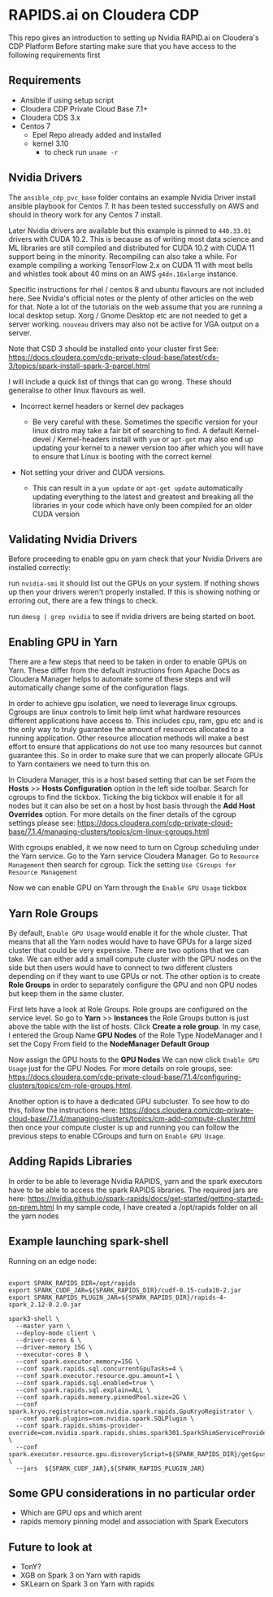 # RAPIDS.ai on Cloudera CDP

This repo gives an introduction to setting up Nvidia RAPID.ai on Cloudera's CDP Platform
Before starting make sure that you have access to the following requirements first

## Requirements

- Ansible if using setup script
- Cloudera CDP Private Cloud Base 7.1+
- Cloudera CDS 3.x
- Centos 7
  - Epel Repo already added and installed
  - kernel 3.10
    - to check run `uname -r`

## Nvidia Drivers

The `ansible_cdp_pvc_base` folder contains an example Nvidia Driver install ansible playbook for Centos 7.
It has been tested successfully on AWS and should in theory work for any Centos 7 install.

Later Nvidia drivers are available but this example is pinned to `440.33.01` drivers with CUDA 10.2. This is because as of writing most data science and ML libraries are still compiled and distributed for CUDA 10.2 with CUDA 11 support being in the minority. Recompiling can also take a while. For example compiling a working TensorFlow 2.x on CUDA 11 with most bells and whistles took about 40 mins on an AWS `g4dn.16xlarge` instance.

Specific instructions for rhel / centos 8 and ubuntu flavours are not included here. See Nvidia's official notes or the plenty of other articles on the web for that. Note a lot of the tutorials on the web assume that you are running a local desktop setup. Xorg / Gnome Desktop etc are not needed to get a server working. `nouveau` drivers may also not be active for VGA output on a server.

Note that CSD 3 should be installed onto your cluster first
See: https://docs.cloudera.com/cdp-private-cloud-base/latest/cds-3/topics/spark-install-spark-3-parcel.html

I will include a quick list of things that can go wrong. These should generalise to other linux flavours as well.

* Incorrect kernel headers or kernel dev packages
  - Be very careful with these. Sometimes the specific version for your linux distro may take a fair bit of searching to find. A default Kernel-devel / Kernel-headers install with `yum` or `apt-get` may also end up updating your kernel to a newer version too after which you will have to ensure that Linux is booting with the correct kernel

* Not setting your driver and CUDA versions.
  - This can result in a `yum update` or `apt-get update` automatically updating everything to the latest and greatest and breaking all the libraries in your code which have only been compiled for an older CUDA version

## Validating Nvidia Drivers

Before proceeding to enable gpu on yarn check that your Nvidia Drivers are installed correctly:

run `nvidia-smi` it should list out the GPUs on your system. If nothing shows up then your drivers weren't properly installed. If this is showing nothing or erroring out, there are a few things to check.

run `dmesg | grep nvidia` to see if nvidia drivers are being started on boot. 

## Enabling GPU in Yarn

There are a few steps that need to be taken in order to enable GPUs on Yarn. These differ from the default instructions from Apache Docs as Cloudera Manager helps to automate some of these steps and will automatically change some of the configuration flags. 

In order to achieve gpu isolation, we need to leverage linux cgroups. Cgroups are linux controls to limit help limit what hardware resources different applications have access to. This includes cpu, ram, gpu etc and is the only way to truly guarantee the amount of resources allocated to a running application. Other resource allocation methods will make a best effort to ensure that applications do not use too many resources but cannot guarantee this. So in order to make sure that we can properly allocate GPUs to Yarn containers we need to turn this on.

In Cloudera Manager, this is a host based setting that can be set From the **Hosts** >> **Hosts Configuration** option in the left side toolbar. Search for cgroups to find the tickbox. Ticking the big tickbox will enable it for all nodes but it can also be set on a host by host basis through the **Add Host Overrides** option. For more details on the finer details of the cgroup settings please see: https://docs.cloudera.com/cdp-private-cloud-base/7.1.4/managing-clusters/topics/cm-linux-cgroups.html

With cgroups enabled, it we now need to turn on Cgroup scheduling under the Yarn service. Go to the Yarn service Cloudera Manager. Go to `Resource Management` then search for cgroup. Tick the setting `Use CGroups for Resource Management`  

Now we can enable GPU on Yarn through the `Enable GPU Usage` tickbox


## Yarn Role Groups

By default, `Enable GPU Usage` would enable it for the whole cluster. That means that all the Yarn nodes would have to have GPUs for a large sized cluster that could be very expensive. There are two options that we can take. We can either add a small compute cluster with the GPU nodes on the side but then users would have to connect to two different clusters depending on if they want to use GPUs or not. The other option is to create **Role Groups** in order to separately configure the GPU and non GPU nodes but keep them in the same cluster.

First lets have a look at Role Groups. Role groups are configured on the service level. So go to **Yarn** >> **Instances** the Role Groups button is just above the table with the list of hosts. Click **Create a role group**. In my case, I entered the Group Name **GPU Nodes** of the Role Type NodeManager and I set the Copy From field to the **NodeManager Default Group**  

Now assign the GPU hosts to the **GPU Nodes** We can now click `Enable GPU Usage` just for the GPU Nodes. For more details on role groups, see: https://docs.cloudera.com/cdp-private-cloud-base/7.1.4/configuring-clusters/topics/cm-role-groups.html. 

Another option is to have a dedicated GPU subcluster. To see how to do this, follow the instructions here: https://docs.cloudera.com/cdp-private-cloud-base/7.1.4/managing-clusters/topics/cm-add-compute-cluster.html then once your compute cluster is up and running you can follow the previous steps to enable CGroups and turn on `Enable GPU Usage`.

## Adding Rapids Libraries

In order to be able to leverage Nvidia RAPIDS, yarn and the spark executors have to be able to access the spark RAPIDS libraries.
The required jars are here: https://nvidia.github.io/spark-rapids/docs/get-started/getting-started-on-prem.html
In my sample code, I have created a /opt/rapids folder on all the yarn nodes  

## Example launching spark-shell

Running on an edge node:

```{bash}

export SPARK_RAPIDS_DIR=/opt/rapids
export SPARK_CUDF_JAR=${SPARK_RAPIDS_DIR}/cudf-0.15-cuda10-2.jar
export SPARK_RAPIDS_PLUGIN_JAR=${SPARK_RAPIDS_DIR}/rapids-4-spark_2.12-0.2.0.jar

spark3-shell \
  --master yarn \
  --deploy-mode client \
  --driver-cores 6 \
  --driver-memory 15G \
  --executor-cores 8 \
  --conf spark.executor.memory=15G \
  --conf spark.rapids.sql.concurrentGpuTasks=4 \
  --conf spark.executor.resource.gpu.amount=1 \
  --conf spark.rapids.sql.enabled=true \
  --conf spark.rapids.sql.explain=ALL \
  --conf spark.rapids.memory.pinnedPool.size=2G \
  --conf spark.kryo.registrator=com.nvidia.spark.rapids.GpuKryoRegistrator \
  --conf spark.plugins=com.nvidia.spark.SQLPlugin \
  --conf spark.rapids.shims-provider-override=com.nvidia.spark.rapids.shims.spark301.SparkShimServiceProvider \
  --conf spark.executor.resource.gpu.discoveryScript=${SPARK_RAPIDS_DIR}/getGpusResources.sh \
  --jars  ${SPARK_CUDF_JAR},${SPARK_RAPIDS_PLUGIN_JAR}

```

## Some GPU considerations in no particular order

- Which are GPU ops and which arent
- rapids memory pinning model and association with Spark Executors

## Future to look at

- TonY?
- XGB on Spark 3 on Yarn with rapids
- SKLearn on Spark 3 on Yarn with rapids